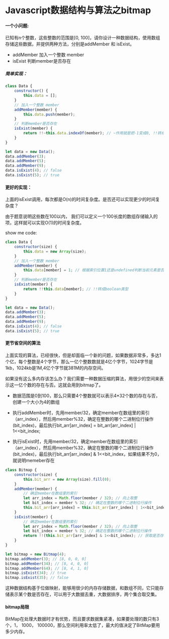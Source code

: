 # Javascript数据结构与算法之bitmap

#### 一个小问题:
已知有n个整数，这些整数的范围是[0, 100]，请你设计一种数据结构，使用数组存储这些数据，并提供两种方法，分别是addMember 和 isExist。

* addMember 加入一个整数 member
* isExist 判断member是否存在

##### 简单实现：
````js
class Data {
    constructor() {
        this.data = [];
    }
    // 加入一个整数 member
    addMember(member) {
        this.data.push(member);
    }
    // 判断member是否存在
    isExist(member) {
        return !!~this.data.indexOf(member); // ~作用就是把-1变成0, !!转成boolean类型
    }
}

let data = new Data();
data.addMember(3);
data.addMember(5);
data.addMember(9);
data.isExist(4); // false
data.isExist(5); // true
````
#### 更好的实现：
上面的isExist调用，每次都是O(n)的时间复杂度。是否还可以实现更少的时间复杂度？

由于题意说明这些数在100以内， 我们可以定义一个100长度的数组存储输入的项，这样就可以实现O(1)的时间复杂度。

show me code:
````js
class Data {
    constructor(size) {
        this.data = new Array(size);
    }
    // 加入一个整数 member
    addMember(member) {
        this.data[member] = 1; // 根据索引位置1还是undefined判断当前元素是否存在
    }
    // 判断member是否存在
    isExist(member) {
        return !!this.data[member]; // !!转成boolean类型
    }
}

let data = new Data();
data.addMember(3);
data.addMember(5);
data.addMember(9);
data.isExist(4); // false
data.isExist(5); // true
````

#### 更节省空间的算法
上面实现的算法，已经很快，但是却面临一个新的问题，如果数据非常多，多达1个亿，每个整数是4个字节，那么一亿个整数数就是4亿个字节，1024字节是1kb，1024kb是1M,4亿个字节就381M的内存空间。

如果没有这么多内存该怎么办？我们需要一种数据压缩的算法，用很少的空间来表示这一亿个数的存在与否。这就会用到bitmap了。

* 数据范围是0到100，那么只需要4个整数就可以表示4*32个数的存在与否，创建一个大小为4的数组
* 执行addMember时，先用member/32，确定member在数组里的索引（arr_index），然后用member%32，确定在整数的哪个二进制位行操作(bit_index)，最后执行bit_arr[arr_index] = bit_arr[arr_index] | 1<<bit_index;

* 执行isExist时，先用member/32，确定member在数组里的索引（arr_index），然后用member%32，确定在整数的哪个二进制位行操作(bit_index)，最后执行bit_arr[arr_index] & 1<<bit_index，如果结果不为0，就说明memeber存在


````js
class Bitmap {
    constructor(size) {
        this.bit_arr = new Array(size).fill(0);
    }
    addMember(member) {
        // 确定member在数组里的索引
        let arr_index = Math.floor(member / 32); // 向上取整
        let bit_index = member % 32; // 确定在整数的哪个二进制位行操作
        this.bit_arr[arr_index] = this.bit_arr[arr_index] | 1<<bit_index; // 赋值
    }
    isExist(member) {
        // 确定member在数组里的索引
        let arr_index = Math.floor(member / 32); // 向上取整
        let bit_index = member % 32; // 确定在整数的哪个二进制位行操作
        return !!(this.bit_arr[arr_index] & 1<<bit_index); // 获取是否存在item
    }
}

let bitmap = new Bitmap(4);
bitmap.addMember(3); // [8, 0, 0, 0]
bitmap.addMember(34); // [8, 4, 0, 0]
bitmap.addMember(64); // [8, 4, 1, 0]
bitmap.isExist(34); // true
bitmap.isExist(35); // false
````

这种数据结构基于位做映射，能够用很少的内存存储数据，和数组不同，它只能存储表示某个数是否存在，可以用于大数据去重，大数据排序，两个集合取交集。

#### bitmap局限
BitMap在处理大数据时才有优势，而且要求数据集紧凑，如果要处理的数只有3个，1， 1000， 100000，那么空间利用率太低了，最大的值决定了BitMap要用多少内存。